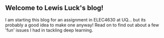 ## Welcome to Lewis Luck's blog!
I am starting this blog for an assignment in ELEC4630 at UQ... but its probably a good idea to make one anyway! Read on to find out about a few 'fun' issues I had in tackling deep learning. 
